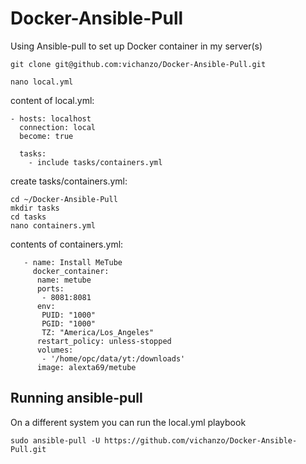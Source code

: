 # Docker-Ansible-Pull
Using Ansible-pull to set up Docker container in my server(s)


```
git clone git@github.com:vichanzo/Docker-Ansible-Pull.git

nano local.yml
```

content of local.yml:
```
- hosts: localhost
  connection: local
  become: true

  tasks:
    - include tasks/containers.yml
```

create tasks/containers.yml:
```
cd ~/Docker-Ansible-Pull
mkdir tasks
cd tasks
nano containers.yml
```

contents of containers.yml:
```
   - name: Install MeTube
     docker_container:
      name: metube
      ports:
       - 8081:8081
      env:
       PUID: "1000"
       PGID: "1000"
       TZ: "America/Los_Angeles"
      restart_policy: unless-stopped
      volumes:
       - '/home/opc/data/yt:/downloads'
      image: alexta69/metube
```

## Running ansible-pull
On a different system you can run the local.yml playbook

```
sudo ansible-pull -U https://github.com/vichanzo/Docker-Ansible-Pull.git
```
